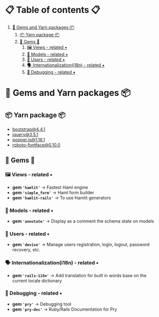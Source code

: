 # 📋 Table of contents 📋

1. [💎 Gems and Yarn packages 📦](#💎-gems-and-yarn-packages-📦)
   1. [📦 Yarn package 📦](#📦-yarn-package-📦)
   2. [💎 Gems 💎](#💎-gems-💎)
      1. [🖼️ Views - related ▪️](#🖼️-views---related-▪️)
      2. [📗 Models - related ▪️](#📗-models---related-▪️)
      3. [ 👥 Users - related ▪️️](#👥-users---related-▪️)
      4. [🗣️ Internationalization(i18n) - related ▪️](#🗣️-internationalizationi18n---related-▪️)
      5. [🔬 Debugging - related ▪️](#🔬-debugging---related-▪️)

# 💎 Gems and Yarn packages 📦

## 📦 Yarn package 📦

- bootstrap@4.4.1
- jquery@3.5.1
- popper.js@1.16.1
- roboto-fontface@0.10.0

## 💎 Gems 💎

### 🖼️ Views - related ▪️

- **gem `'hamlit'`** → Fastest Haml engine
- **gem `'simple_form'`** → Haml form builder
- **gem `'hamlit-rails'`** → To use Hamlit generators

### 📗 Models - related ▪️

- **gem `'annotate'`** → Display as a comment the schema state on models

### 👥 Users - related ▪️

- **gem `'devise'`** → Manage users registration, login, logout, password recovery, etc.

### 🗣️ Internationalization(i18n) - related ▪️

- **gem `'rails-i18n'`** → Add translation for built in words base on the current locale dictionary

### 🔬 Debugging - related ▪️

- **gem `'pry'`** → Debugging tool
- **gem `'pry-doc'`** → Ruby/Rails Documentation for Pry
